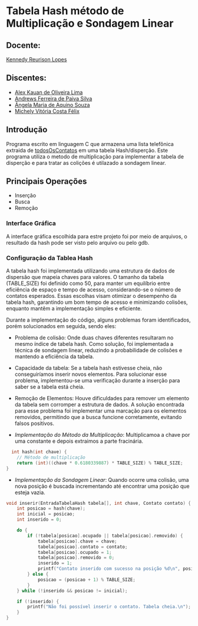 # Tabela Hash método de Multiplicação e Sondagem Linear 

## Docente:
   [Kennedy Reurison Lopes](https://github.com/kennedyufersa)

## Discentes:
- [Alex Kauan de Oliveira Lima](https://github.com/AlexKauan)
- [Andrews Ferreira de Paiva Silva](https://github.com/TheFonci)
- [Ângela Maria de Aquino Souza](https://github.com/angellusj)
- [Michely Vitória Costa Félix](https://github.com/MichelyFelix)

## Introdução

Programa escrito em linguagem C que armazena uma lista telefônica  extraida de [todosOsContatos](https://github.com/AlexKauan/lista-de-contatos/blob/main/todosOsContatos.txt) em uma tabela Hash/disperção. Este programa utiliza o metodo de multiplicação para implementar a tabela de disperção e para tratar as colições é utilazado a sondagem linear.

## Principais Operações

- Inserção
- Busca
- Remoção
  
### Interface Gráfica
A interface gráfica escolhida para estre projeto foi por meio de arquivos, o resultado da hash pode ser visto pelo arquivo  ou pelo gdb.
### Configuração da Tablea Hash
A tabela hash foi implementada utilizando uma estrutura de dados de dispersão que mapeia chaves para valores. O tamanho da tabela (TABLE_SIZE) foi definido como 50, para manter um equilíbrio entre eficiência de espaço e tempo de acesso, considerando-se o número de contatos esperados. Essas escolhas visam otimizar o desempenho da tabela hash, garantindo um bom tempo de acesso e minimizando colisões, enquanto mantêm a implementação simples e eficiente.

Durante a implementação do código, alguns problemas foram identificados, porém solucionados em seguida, sendo eles:

- Problema de colisão: Onde duas chaves diferentes resultaram no mesmo índice de tabela hash. Como solução, foi implementada a técnica de sondagem linear, reduzindo a probabilidade de colisões e mantendo a eficiência da tabela.

- Capacidade da tabela: Se a tabela hash estivesse cheia, não conseguiríamos inserir novos elementos. Para solucionar esse problema, implementou-se uma verificação durante a inserção para saber se a tabela está cheia.

- Remoção de Elementos: Houve dificuldades para remover um elemento da tabela sem corromper a estrutura de dados. A solução encontrada para esse problema foi implementar uma marcação para os elementos removidos, permitindo que a busca funcione corretamente, evitando falsos positivos.
  
- *Implementação do Método da Multiplicação*: Multiplicamoa a chave por uma constante e depois extraimos a parte fracinária.
```c
  int hash(int chave) {
    // Método de multiplicação
    return (int)((chave * 0.6180339887) * TABLE_SIZE) % TABLE_SIZE;
}
```

- *Implementação da Sondagem Linear*: Quando ocorre uma colisão, uma nova posição é buscada incrementando até encontrar uma posição que esteja vazia.
```c
void inserir(EntradaTabelaHash tabela[], int chave, Contato contato) {
    int posicao = hash(chave);
    int inicial = posicao;
    int inserido = 0;

    do {
        if (!tabela[posicao].ocupado || tabela[posicao].removido) {
            tabela[posicao].chave = chave;
            tabela[posicao].contato = contato;
            tabela[posicao].ocupado = 1;
            tabela[posicao].removido = 0;
            inserido = 1;
            printf("Contato inserido com sucesso na posição %d\n", posicao);
        } else {
            posicao = (posicao + 1) % TABLE_SIZE;
        }
    } while (!inserido && posicao != inicial);

    if (!inserido) {
        printf("Não foi possível inserir o contato. Tabela cheia.\n");
    }
}

```
